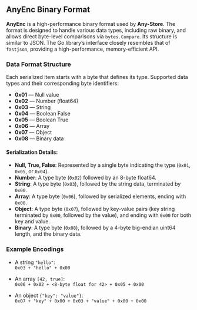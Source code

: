 
## AnyEnc Binary Format

**AnyEnc** is a high-performance binary format used by **Any-Store**. The format is designed to handle various data types, including raw binary, and allows direct byte-level comparisons via `bytes.Compare`. Its structure is similar to JSON. The Go library’s interface closely resembles that of `fastjson`, providing a high-performance, memory-efficient API.

### Data Format Structure

Each serialized item starts with a byte that defines its type. Supported data types and their corresponding byte identifiers:

- **0x01** — Null value
- **0x02** — Number (float64)
- **0x03** — String
- **0x04** — Boolean False
- **0x05** — Boolean True
- **0x06** — Array
- **0x07** — Object
- **0x08** — Binary data

#### Serialization Details:

- **Null, True, False**: Represented by a single byte indicating the type (`0x01`, `0x05`, or `0x04`).
- **Number**: A type byte (`0x02`) followed by an 8-byte float64.
- **String**: A type byte (`0x03`), followed by the string data, terminated by `0x00`.
- **Array**: A type byte (`0x06`), followed by serialized elements, ending with `0x00`.
- **Object**: A type byte (`0x07`), followed by key-value pairs (key string terminated by `0x00`, followed by the value), and ending with `0x00` for both key and value.
- **Binary**: A type byte (`0x08`), followed by a 4-byte big-endian uint64 length, and the binary data.

### Example Encodings

- A string `"hello"`:  
  `0x03 + "hello" + 0x00`

- An array `[42, true]`:  
  `0x06 + 0x02 + <8-byte float for 42> + 0x05 + 0x00`

- An object `{"key": "value"}`:  
  `0x07 + "key" + 0x00 + 0x03 + "value" + 0x00 + 0x00`
